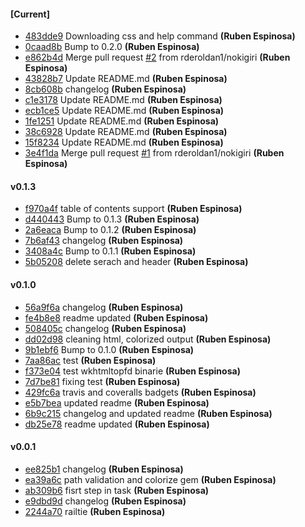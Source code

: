
#### [Current]
 * [483dde9](../../commit/483dde9) Downloading css and help command __(Ruben Espinosa)__
 * [0caad8b](../../commit/0caad8b) Bump to 0.2.0 __(Ruben Espinosa)__
 * [e862b4d](../../commit/e862b4d) Merge pull request [#2](../../issues/2) from rderoldan1/nokigiri __(Ruben Espinosa)__
 * [43828b7](../../commit/43828b7) Update README.md __(Ruben Espinosa)__
 * [8cb608b](../../commit/8cb608b) changelog __(Ruben Espinosa)__
 * [c1e3178](../../commit/c1e3178) Update README.md __(Ruben Espinosa)__
 * [ecb1ce5](../../commit/ecb1ce5) Update README.md __(Ruben Espinosa)__
 * [1fe1251](../../commit/1fe1251) Update README.md __(Ruben Espinosa)__
 * [38c6928](../../commit/38c6928) Update README.md __(Ruben Espinosa)__
 * [15f8234](../../commit/15f8234) Update README.md __(Ruben Espinosa)__
 * [3e4f1da](../../commit/3e4f1da) Merge pull request [#1](../../issues/1) from rderoldan1/nokigiri __(Ruben Espinosa)__

#### v0.1.3
 * [f970a4f](../../commit/f970a4f) table of contents support __(Ruben Espinosa)__
 * [d440443](../../commit/d440443) Bump to 0.1.3 __(Ruben Espinosa)__
 * [2a6eaca](../../commit/2a6eaca) Bump to 0.1.2 __(Ruben Espinosa)__
 * [7b6af43](../../commit/7b6af43) changelog __(Ruben Espinosa)__
 * [3408a4c](../../commit/3408a4c) Bump to 0.1.1 __(Ruben Espinosa)__
 * [5b05208](../../commit/5b05208) delete serach and header __(Ruben Espinosa)__

#### v0.1.0
 * [56a9f6a](../../commit/56a9f6a) changelog __(Ruben Espinosa)__
 * [fe4b8e8](../../commit/fe4b8e8) readme updated __(Ruben Espinosa)__
 * [508405c](../../commit/508405c) changelog __(Ruben Espinosa)__
 * [dd02d98](../../commit/dd02d98) cleaning html, colorized output __(Ruben Espinosa)__
 * [9b1ebf6](../../commit/9b1ebf6) Bump to 0.1.0 __(Ruben Espinosa)__
 * [7aa86ac](../../commit/7aa86ac) test __(Ruben Espinosa)__
 * [f373e04](../../commit/f373e04) test wkhtmltopfd binarie __(Ruben Espinosa)__
 * [7d7be81](../../commit/7d7be81) fixing test __(Ruben Espinosa)__
 * [429fc6a](../../commit/429fc6a) travis and coveralls badgets __(Ruben Espinosa)__
 * [e5b7bea](../../commit/e5b7bea) updated readme __(Ruben Espinosa)__
 * [6b9c215](../../commit/6b9c215) changelog and updated readme __(Ruben Espinosa)__
 * [db25e78](../../commit/db25e78) readme updated __(Ruben Espinosa)__

#### v0.0.1
 * [ee825b1](../../commit/ee825b1) changelog __(Ruben Espinosa)__
 * [ea39a6c](../../commit/ea39a6c) path validation and colorize gem __(Ruben Espinosa)__
 * [ab309b6](../../commit/ab309b6) fisrt step in task __(Ruben Espinosa)__
 * [e9dbd9d](../../commit/e9dbd9d) changelog __(Ruben Espinosa)__
 * [2244a70](../../commit/2244a70) railtie __(Ruben Espinosa)__
